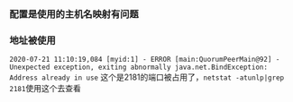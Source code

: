 ### 配置是使用的主机名映射有问题



### 地址被使用
`2020-07-21 11:10:19,084 [myid:1] - ERROR [main:QuorumPeerMain@92] - Unexpected exception, exiting abnormally java.net.BindException: Address already in use`
这个是2181的端口被占用了，`netstat -atunlp|grep 2181`使用这个去查看

